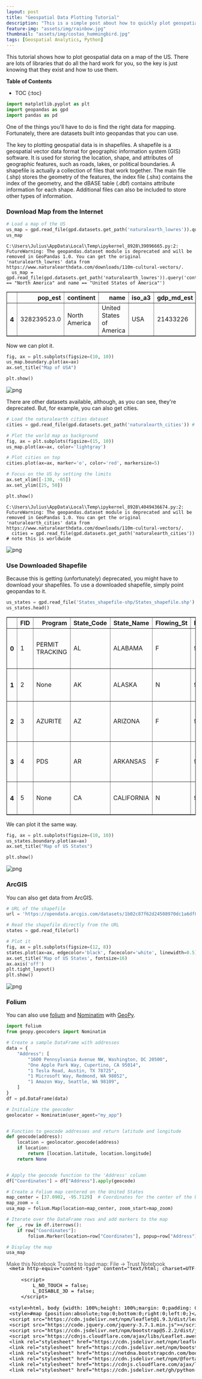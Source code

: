 ```yaml
---
layout: post
title: "Geospatial Data Plotting Tutorial"
description: "This is a simple post about how to quickly plot geospatial data"
feature-img: "assets/img/rainbow.jpg"
thumbnail: "assets/img/costas_hummingbird.jpg"
tags: [Geospatial Analytics, Python]
---
```


This tutorial shows how to plot geospatial data on a map of the US. There are lots of libraries that do all the hard work for you, so the key is just knowing that they exist and how to use them.

<b>Table of Contents</b>
* TOC
{:toc}


```python
import matplotlib.pyplot as plt
import geopandas as gpd
import pandas as pd
```

One of the things you'll have to do is find the right data for mapping. Fortunately, there are datasets built into geopandas that you can use.

The key to plotting geospatial data is in shapefiles. A shapefile is a geospatial vector data format for geographic information system (GIS) software. It is used for storing the location, shape, and attributes of geographic features, such as roads, lakes, or political boundaries. A shapefile is actually a collection of files that work together. The main file (.shp) stores the geometry of the features, the index file (.shx) contains the index of the geometry, and the dBASE table (.dbf) contains attribute information for each shape. Additional files can also be included to store other types of information.

### Download Map from the Internet


```python
# Load a map of the US
us_map = gpd.read_file(gpd.datasets.get_path('naturalearth_lowres')).query('continent == "North America" and name == "United States of America"')
us_map
```

    C:\Users\Julius\AppData\Local\Temp\ipykernel_8928\39096665.py:2: FutureWarning: The geopandas.dataset module is deprecated and will be removed in GeoPandas 1.0. You can get the original 'naturalearth_lowres' data from https://www.naturalearthdata.com/downloads/110m-cultural-vectors/.
      us_map = gpd.read_file(gpd.datasets.get_path('naturalearth_lowres')).query('continent == "North America" and name == "United States of America"')
    




<div>
<style scoped>
    .dataframe tbody tr th:only-of-type {
        vertical-align: middle;
    }

    .dataframe tbody tr th {
        vertical-align: top;
    }

    .dataframe thead th {
        text-align: right;
    }
</style>
<table border="1" class="dataframe">
  <thead>
    <tr style="text-align: right;">
      <th></th>
      <th>pop_est</th>
      <th>continent</th>
      <th>name</th>
      <th>iso_a3</th>
      <th>gdp_md_est</th>
      <th>geometry</th>
    </tr>
  </thead>
  <tbody>
    <tr>
      <th>4</th>
      <td>328239523.0</td>
      <td>North America</td>
      <td>United States of America</td>
      <td>USA</td>
      <td>21433226</td>
      <td>MULTIPOLYGON (((-122.84000 49.00000, -120.0000...</td>
    </tr>
  </tbody>
</table>
</div>



Now we can plot it.


```python
fig, ax = plt.subplots(figsize=(10, 10))
us_map.boundary.plot(ax=ax)
ax.set_title("Map of USA")

plt.show()
```


    
![png]({{site.baseurl}}/assets/img/2024-04-03-geospatial-data-plotting-tutorial_files/2024-04-03-geospatial-data-plotting-tutorial_7_0.png)
    


There are other datasets available, although, as you can see, they're deprecated. But, for example, you can also get cities.


```python
# Load the naturalearth cities dataset
cities = gpd.read_file(gpd.datasets.get_path('naturalearth_cities')) # note this is worldwide

# Plot the world map as background
fig, ax = plt.subplots(figsize=(15, 10))
us_map.plot(ax=ax, color='lightgray')

# Plot cities on top
cities.plot(ax=ax, marker='o', color='red', markersize=5)

# Focus on the US by setting the limits
ax.set_xlim([-130, -65])
ax.set_ylim([25, 50])

plt.show()
```

    C:\Users\Julius\AppData\Local\Temp\ipykernel_8928\4049436674.py:2: FutureWarning: The geopandas.dataset module is deprecated and will be removed in GeoPandas 1.0. You can get the original 'naturalearth_cities' data from https://www.naturalearthdata.com/downloads/110m-cultural-vectors/.
      cities = gpd.read_file(gpd.datasets.get_path('naturalearth_cities')) # note this is worldwide
    


    
![png]({{site.baseurl}}/assets/img/2024-04-03-geospatial-data-plotting-tutorial_files/2024-04-03-geospatial-data-plotting-tutorial_9_1.png)
    


### Use Downloaded Shapefile

Because this is getting (unfortunately) deprecated, you might have to download your shapefiles. To use a downloaded shapefile, simply point geopandas to it.


```python
us_states = gpd.read_file('States_shapefile-shp/States_shapefile.shp')
us_states.head()
```




<div>
<style scoped>
    .dataframe tbody tr th:only-of-type {
        vertical-align: middle;
    }

    .dataframe tbody tr th {
        vertical-align: top;
    }

    .dataframe thead th {
        text-align: right;
    }
</style>
<table border="1" class="dataframe">
  <thead>
    <tr style="text-align: right;">
      <th></th>
      <th>FID</th>
      <th>Program</th>
      <th>State_Code</th>
      <th>State_Name</th>
      <th>Flowing_St</th>
      <th>FID_1</th>
      <th>geometry</th>
    </tr>
  </thead>
  <tbody>
    <tr>
      <th>0</th>
      <td>1</td>
      <td>PERMIT TRACKING</td>
      <td>AL</td>
      <td>ALABAMA</td>
      <td>F</td>
      <td>919</td>
      <td>POLYGON ((-85.07007 31.98070, -85.11515 31.907...</td>
    </tr>
    <tr>
      <th>1</th>
      <td>2</td>
      <td>None</td>
      <td>AK</td>
      <td>ALASKA</td>
      <td>N</td>
      <td>920</td>
      <td>MULTIPOLYGON (((-161.33379 58.73325, -161.3824...</td>
    </tr>
    <tr>
      <th>2</th>
      <td>3</td>
      <td>AZURITE</td>
      <td>AZ</td>
      <td>ARIZONA</td>
      <td>F</td>
      <td>921</td>
      <td>POLYGON ((-114.52063 33.02771, -114.55909 33.0...</td>
    </tr>
    <tr>
      <th>3</th>
      <td>4</td>
      <td>PDS</td>
      <td>AR</td>
      <td>ARKANSAS</td>
      <td>F</td>
      <td>922</td>
      <td>POLYGON ((-94.46169 34.19677, -94.45262 34.508...</td>
    </tr>
    <tr>
      <th>4</th>
      <td>5</td>
      <td>None</td>
      <td>CA</td>
      <td>CALIFORNIA</td>
      <td>N</td>
      <td>923</td>
      <td>MULTIPOLYGON (((-121.66522 38.16929, -121.7823...</td>
    </tr>
  </tbody>
</table>
</div>



We can plot it the same way.


```python
fig, ax = plt.subplots(figsize=(10, 10))
us_states.boundary.plot(ax=ax)
ax.set_title("Map of US States")

plt.show()
```


    
![png]({{site.baseurl}}/assets/img/2024-04-03-geospatial-data-plotting-tutorial_files/2024-04-03-geospatial-data-plotting-tutorial_14_0.png)
    


### ArcGIS

You can also get data from ArcGIS.


```python
# URL of the shapefile
url = 'https://opendata.arcgis.com/datasets/1b02c87f62d24508970dc1a6df80c98e_0.zip'

# Read the shapefile directly from the URL
states = gpd.read_file(url)

# Plot it
fig, ax = plt.subplots(figsize=(12, 8))
states.plot(ax=ax, edgecolor='black', facecolor='white', linewidth=0.5)
ax.set_title('Map of US States', fontsize=16)
ax.axis('off')
plt.tight_layout()
plt.show()
```


    
![png]({{site.baseurl}}/assets/img/2024-04-03-geospatial-data-plotting-tutorial_files/2024-04-03-geospatial-data-plotting-tutorial_17_0.png)
    


### Folium

You can also use [folium](https://python-visualization.github.io/folium/latest/) and [Nominatim](https://nominatim.org/) with [GeoPy](https://geopy.readthedocs.io/en/stable/).


```python
import folium
from geopy.geocoders import Nominatim
```


```python
# Create a sample DataFrame with addresses
data = {
    "Address": [
        "1600 Pennsylvania Avenue NW, Washington, DC 20500",
        "One Apple Park Way, Cupertino, CA 95014",
        "1 Tesla Road, Austin, TX 78725",
        "1 Microsoft Way, Redmond, WA 98052",
        "1 Amazon Way, Seattle, WA 98109",
    ]
}
df = pd.DataFrame(data)

# Initialize the geocoder
geolocator = Nominatim(user_agent="my_app")


# Function to geocode addresses and return latitude and longitude
def geocode(address):
    location = geolocator.geocode(address)
    if location:
        return [location.latitude, location.longitude]
    return None


# Apply the geocode function to the 'Address' column
df["Coordinates"] = df["Address"].apply(geocode)

# Create a Folium map centered on the United States
map_center = [37.0902, -95.7129]  # Coordinates for the center of the US
map_zoom = 4
usa_map = folium.Map(location=map_center, zoom_start=map_zoom)

# Iterate over the DataFrame rows and add markers to the map
for _, row in df.iterrows():
    if row["Coordinates"]:
        folium.Marker(location=row["Coordinates"], popup=row["Address"]).add_to(usa_map)

# Display the map
usa_map
```




<div style="width:100%;"><div style="position:relative;width:100%;height:0;padding-bottom:60%;"><span style="color:#565656">Make this Notebook Trusted to load map: File -> Trust Notebook</span><iframe srcdoc="&lt;!DOCTYPE html&gt;
&lt;html&gt;
&lt;head&gt;

    &lt;meta http-equiv=&quot;content-type&quot; content=&quot;text/html; charset=UTF-8&quot; /&gt;

        &lt;script&gt;
            L_NO_TOUCH = false;
            L_DISABLE_3D = false;
        &lt;/script&gt;

    &lt;style&gt;html, body {width: 100%;height: 100%;margin: 0;padding: 0;}&lt;/style&gt;
    &lt;style&gt;#map {position:absolute;top:0;bottom:0;right:0;left:0;}&lt;/style&gt;
    &lt;script src=&quot;https://cdn.jsdelivr.net/npm/leaflet@1.9.3/dist/leaflet.js&quot;&gt;&lt;/script&gt;
    &lt;script src=&quot;https://code.jquery.com/jquery-3.7.1.min.js&quot;&gt;&lt;/script&gt;
    &lt;script src=&quot;https://cdn.jsdelivr.net/npm/bootstrap@5.2.2/dist/js/bootstrap.bundle.min.js&quot;&gt;&lt;/script&gt;
    &lt;script src=&quot;https://cdnjs.cloudflare.com/ajax/libs/Leaflet.awesome-markers/2.0.2/leaflet.awesome-markers.js&quot;&gt;&lt;/script&gt;
    &lt;link rel=&quot;stylesheet&quot; href=&quot;https://cdn.jsdelivr.net/npm/leaflet@1.9.3/dist/leaflet.css&quot;/&gt;
    &lt;link rel=&quot;stylesheet&quot; href=&quot;https://cdn.jsdelivr.net/npm/bootstrap@5.2.2/dist/css/bootstrap.min.css&quot;/&gt;
    &lt;link rel=&quot;stylesheet&quot; href=&quot;https://netdna.bootstrapcdn.com/bootstrap/3.0.0/css/bootstrap.min.css&quot;/&gt;
    &lt;link rel=&quot;stylesheet&quot; href=&quot;https://cdn.jsdelivr.net/npm/@fortawesome/fontawesome-free@6.2.0/css/all.min.css&quot;/&gt;
    &lt;link rel=&quot;stylesheet&quot; href=&quot;https://cdnjs.cloudflare.com/ajax/libs/Leaflet.awesome-markers/2.0.2/leaflet.awesome-markers.css&quot;/&gt;
    &lt;link rel=&quot;stylesheet&quot; href=&quot;https://cdn.jsdelivr.net/gh/python-visualization/folium/folium/templates/leaflet.awesome.rotate.min.css&quot;/&gt;

            &lt;meta name=&quot;viewport&quot; content=&quot;width=device-width,
                initial-scale=1.0, maximum-scale=1.0, user-scalable=no&quot; /&gt;
            &lt;style&gt;
                #map_bbca9871f8989016399e55057840e95c {
                    position: relative;
                    width: 100.0%;
                    height: 100.0%;
                    left: 0.0%;
                    top: 0.0%;
                }
                .leaflet-container { font-size: 1rem; }
            &lt;/style&gt;

&lt;/head&gt;
&lt;body&gt;


            &lt;div class=&quot;folium-map&quot; id=&quot;map_bbca9871f8989016399e55057840e95c&quot; &gt;&lt;/div&gt;

&lt;/body&gt;
&lt;script&gt;


            var map_bbca9871f8989016399e55057840e95c = L.map(
                &quot;map_bbca9871f8989016399e55057840e95c&quot;,
                {
                    center: [37.0902, -95.7129],
                    crs: L.CRS.EPSG3857,
                    zoom: 4,
                    zoomControl: true,
                    preferCanvas: false,
                }
            );





            var tile_layer_cc4855f2497b4cb70d55ba83c21e5b31 = L.tileLayer(
                &quot;https://tile.openstreetmap.org/{z}/{x}/{y}.png&quot;,
                {&quot;attribution&quot;: &quot;\u0026copy; \u003ca href=\&quot;https://www.openstreetmap.org/copyright\&quot;\u003eOpenStreetMap\u003c/a\u003e contributors&quot;, &quot;detectRetina&quot;: false, &quot;maxNativeZoom&quot;: 19, &quot;maxZoom&quot;: 19, &quot;minZoom&quot;: 0, &quot;noWrap&quot;: false, &quot;opacity&quot;: 1, &quot;subdomains&quot;: &quot;abc&quot;, &quot;tms&quot;: false}
            );


            tile_layer_cc4855f2497b4cb70d55ba83c21e5b31.addTo(map_bbca9871f8989016399e55057840e95c);


            var marker_51be92cdc6234b02a49e734ed01a1815 = L.marker(
                [38.897699700000004, -77.03655315],
                {}
            ).addTo(map_bbca9871f8989016399e55057840e95c);


        var popup_918f53d7e9d408ae4c7002928d4a140b = L.popup({&quot;maxWidth&quot;: &quot;100%&quot;});



                var html_948f72f860e396d2a17b7b207bb48fab = $(`&lt;div id=&quot;html_948f72f860e396d2a17b7b207bb48fab&quot; style=&quot;width: 100.0%; height: 100.0%;&quot;&gt;1600 Pennsylvania Avenue NW, Washington, DC 20500&lt;/div&gt;`)[0];
                popup_918f53d7e9d408ae4c7002928d4a140b.setContent(html_948f72f860e396d2a17b7b207bb48fab);



        marker_51be92cdc6234b02a49e734ed01a1815.bindPopup(popup_918f53d7e9d408ae4c7002928d4a140b)
        ;




            var marker_d04f75af40ed8cc743761e3dd4d736ab = L.marker(
                [30.2229058, -97.61874768293302],
                {}
            ).addTo(map_bbca9871f8989016399e55057840e95c);


        var popup_0e8060814106ffd2676ac2d6113f9c23 = L.popup({&quot;maxWidth&quot;: &quot;100%&quot;});



                var html_9f5998369c90261ad54ac72b616e1c44 = $(`&lt;div id=&quot;html_9f5998369c90261ad54ac72b616e1c44&quot; style=&quot;width: 100.0%; height: 100.0%;&quot;&gt;1 Tesla Road, Austin, TX 78725&lt;/div&gt;`)[0];
                popup_0e8060814106ffd2676ac2d6113f9c23.setContent(html_9f5998369c90261ad54ac72b616e1c44);



        marker_d04f75af40ed8cc743761e3dd4d736ab.bindPopup(popup_0e8060814106ffd2676ac2d6113f9c23)
        ;




            var marker_bb7a5ec29ed6a4ae439ae70f0678ba64 = L.marker(
                [47.6411346, -122.12676761148089],
                {}
            ).addTo(map_bbca9871f8989016399e55057840e95c);


        var popup_534741df466fd44f15ca17842cc0eddc = L.popup({&quot;maxWidth&quot;: &quot;100%&quot;});



                var html_64817f622236557387236e61b710e32a = $(`&lt;div id=&quot;html_64817f622236557387236e61b710e32a&quot; style=&quot;width: 100.0%; height: 100.0%;&quot;&gt;1 Microsoft Way, Redmond, WA 98052&lt;/div&gt;`)[0];
                popup_534741df466fd44f15ca17842cc0eddc.setContent(html_64817f622236557387236e61b710e32a);



        marker_bb7a5ec29ed6a4ae439ae70f0678ba64.bindPopup(popup_534741df466fd44f15ca17842cc0eddc)
        ;



&lt;/script&gt;
&lt;/html&gt;" style="position:absolute;width:100%;height:100%;left:0;top:0;border:none !important;" allowfullscreen webkitallowfullscreen mozallowfullscreen></iframe></div></div>



### Contextily

Another option is to use [contextily](https://contextily.readthedocs.io/en/latest/).


```python
import contextily as ctx

# Ensure the CRS is compatible with web tile services
us_states_crs = us_states.to_crs(epsg=3857)

ax = us_states_crs.plot(figsize=(10, 10), alpha=0.5, edgecolor='k')
ctx.add_basemap(ax)
plt.show()

```


    
![png]({{site.baseurl}}/assets/img/2024-04-03-geospatial-data-plotting-tutorial_files/2024-04-03-geospatial-data-plotting-tutorial_24_0.png)
    

